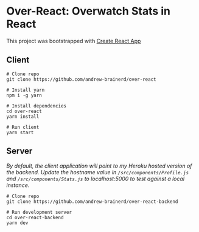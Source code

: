 # Over-React: Overwatch Stats in React

This project was bootstrapped with [Create React App](https://github.com/facebookincubator/create-react-app)

## Client

```none
# Clone repo
git clone https://github.com/andrew-brainerd/over-react

# Install yarn
npm i -g yarn

# Install dependencies
cd over-react
yarn install

# Run client
yarn start
```

## Server
*By default, the client application will point to my Heroku hosted version of the backend. Update the hostname value in `/src/components/Profile.js` and `/src/components/Stats.js` to localhost:5000 to test against a local instance.*

```none
# Clone repo
git clone https://github.com/andrew-brainerd/over-react-backend

# Run development server
cd over-react-backend
yarn dev
```